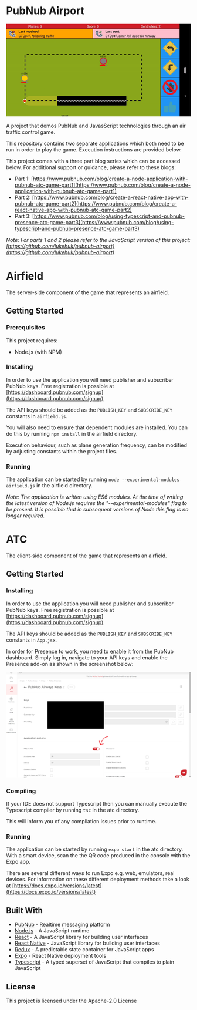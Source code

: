 # PubNub Airport
![React Native Airport Game Screen Recording](./react-native-multiplayer-pubnub-presence.gif "React Native Airport Game Screen Recording")


A project that demos PubNub and JavasScript technologies through an air traffic control game.

This repository contains two separate applications which both need to be run in order to play the game. Execution instructions are provided below.

This project comes with a three part blog series which can be accessed below. For additional support or guidance, please refer to these blogs:
* Part 1: [https://www.pubnub.com/blog/create-a-node-application-with-pubnub-atc-game-part1](https://www.pubnub.com/blog/create-a-node-application-with-pubnub-atc-game-part1)
* Part 2: [https://www.pubnub.com/blog/create-a-react-native-app-with-pubnub-atc-game-part2](https://www.pubnub.com/blog/create-a-react-native-app-with-pubnub-atc-game-part2)
* Part 3: [https://www.pubnub.com/blog/using-typescript-and-pubnub-presence-atc-game-part3](https://www.pubnub.com/blog/using-typescript-and-pubnub-presence-atc-game-part3)

*Note: For parts 1 and 2 please refer to the JavaScript version of this project: [https://github.com/lukehuk/pubnub-airport](https://github.com/lukehuk/pubnub-airport)*

# Airfield
The server-side component of the game that represents an airfield.

## Getting Started
### Prerequisites
This project requires:
* Node.js (with NPM)

### Installing
In order to use the application you will need publisher and subscriber PubNub keys. Free registration is possible at [https://dashboard.pubnub.com/signup](https://dashboard.pubnub.com/signup) 

The API keys should be added as the `PUBLISH_KEY` and `SUBSCRIBE_KEY` constants in `airfield.js`.

You will also need to ensure that dependent modules are installed. You can do this by running `npm install` in the airfield directory.

Execution behaviour, such as plane generation frequency, can be modified by adjusting constants within the project files.

### Running
The application can be started by running `node --experimental-modules airfield.js` in the airfield directory.

*Note: The application is written using ES6 modules. At the time of writing the latest version of Node.js requires the "--experimental-modules" flag to be present. It is possible that in subsequent versions of Node this flag is no longer required.* 

# ATC
The client-side component of the game that represents an airfield.

## Getting Started

### Installing
In order to use the application you will need publisher and subscriber PubNub keys. Free registration is possible at [https://dashboard.pubnub.com/signup](https://dashboard.pubnub.com/signup) 

The API keys should be added as the `PUBLISH_KEY` and `SUBSCRIBE_KEY` constants in `App.jsx`.

In order for Presence to work, you need to enable it from the PubNub dashboard. Simply log in, navigate to your API keys and enable the Presence add-on as shown in the screenshot below:

![PubNub Dashboard Presence Add-On](./presence-screenshot.png "PubNub Dashboard Presence Add-On")

### Compiling
If your IDE does not support Typescript then you can manually execute the Typescript compiler by running `tsc` in the atc directory.

This will inform you of any compilation issues prior to runtime.

### Running
The application can be started by running `expo start` in the atc directory. With a smart device, scan the the QR code produced in the console with the Expo app.

There are several different ways to run Expo e.g. web, emulators, real devices. For information on these different deployment methods take a look at [https://docs.expo.io/versions/latest](https://docs.expo.io/versions/latest)

## Built With
* [PubNub](https://www.pubnub.com/) - Realtime messaging platform 
* [Node.js](https://nodejs.org/) - A JavaScript runtime
* [React](https://reactjs.org/) - A JavaScript library for building user interfaces
* [React Native](https://facebook.github.io/react-native) - JavaScript library for building user interfaces 
* [Redux](https://redux.js.org/introduction/getting-started) - A predictable state container for JavaScript apps
* [Expo](https://expo.io) - React Native deployment tools
* [Typescript](https://www.typescriptlang.org/) - A typed superset of JavaScript that compiles to plain JavaScript

## License
This project is licensed under the Apache-2.0 License